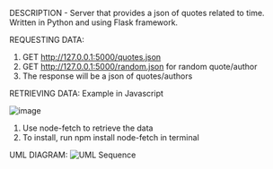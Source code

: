 DESCRIPTION - Server that provides a json of quotes related to time. Written in Python and using Flask framework. 

REQUESTING DATA: 
1) GET http://127.0.0.1:5000/quotes.json
2) GET http://127.0.0.1:5000/random.json for random quote/author
3) The response will be a json of quotes/authors


RETRIEVING DATA: Example in Javascript

![image](https://user-images.githubusercontent.com/110798437/218689071-9d13e842-da8e-4ea4-86e3-674e1d70902a.png)


1) Use node-fetch to retrieve the data
2) To install, run npm install node-fetch in terminal

UML DIAGRAM:
![UML Sequence](https://user-images.githubusercontent.com/110798437/218688492-eb60d617-197e-4b04-a3a7-8cdbccd58a9d.png)

